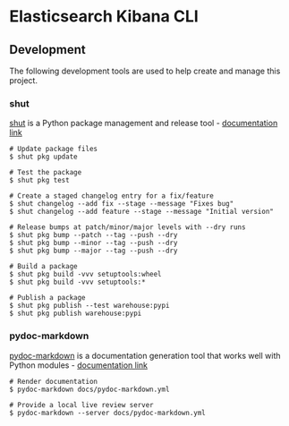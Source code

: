 # Elasticsearch Kibana CLI

## Development
The following development tools are used to help create and manage this project.

### shut
[shut](https://pypi.org/project/shut) is a Python package management and release 
tool - [documentation link](https://github.com/NiklasRosenstein/shut/blob/develop/docs/docs/index.md)
```shell script
# Update package files
$ shut pkg update

# Test the package
$ shut pkg test

# Create a staged changelog entry for a fix/feature
$ shut changelog --add fix --stage --message "Fixes bug"
$ shut changelog --add feature --stage --message "Initial version"

# Release bumps at patch/minor/major levels with --dry runs
$ shut pkg bump --patch --tag --push --dry
$ shut pkg bump --minor --tag --push --dry
$ shut pkg bump --major --tag --push --dry

# Build a package
$ shut pkg build -vvv setuptools:wheel
$ shut pkg build -vvv setuptools:*

# Publish a package
$ shut pkg publish --test warehouse:pypi
$ shut pkg publish warehouse:pypi
```

### pydoc-markdown
[pydoc-markdown](https://pypi.org/project/pydoc-markdown) is a documentation generation 
tool that works well with Python modules - [documentation link](https://pydoc-markdown.readthedocs.io/en/latest/)
```shell script
# Render documentation
$ pydoc-markdown docs/pydoc-markdown.yml 

# Provide a local live review server 
$ pydoc-markdown --server docs/pydoc-markdown.yml
```
